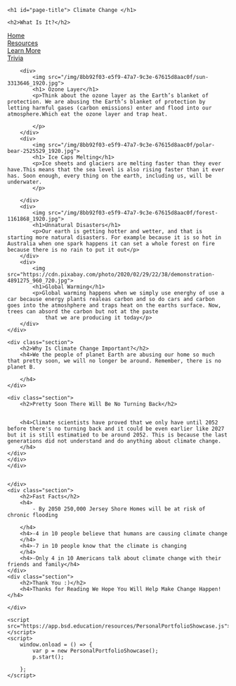 <html>

<head>
    <link rel="stylesheet" type="text/css" href="style.css" />
</head>

<body>

    <h1 id="page-title"> Climate Change </h1>

    <h2>What Is It?</h2>
<div><a href="https://app.bsd.education/share/o/iqoKAXV6">Home</a></div>
        <div> <a href="https://app.bsd.education/share/o/m8h2ny8r">Resources</a> </div>
<div><a href="https://app.bsd.education/share/o/fgk7gyee">Learn More</a></div>
 <div>  <a href="https://app.bsd.education/share/o/eq8cz65h">Trivia</a>  </div>
    <div id="items">
         
       
        <div>
            <img src="/img/8bb92f03-e5f9-47a7-9c3e-67615d8aac0f/sun-3313646_1920.jpg">
            <h1> Ozone Layer</h1>
            <p>Think about the ozone layer as the Earth’s blanket of protection. We are abusing the Earth’s blanket of protection by letting harmful gases (carbon emissions) enter and flood into our atmosphere.Which eat the ozone layer and trap heat.

            </p>
        </div>
        <div>
            <img src="/img/8bb92f03-e5f9-47a7-9c3e-67615d8aac0f/polar-bear-2525529_1920.jpg">
            <h1> Ice Caps Melting</h1>
            <p>Ice sheets and glaciers are melting faster than they ever have.This means that the sea level is also rising faster than it ever has. Soon enough, every thing on the earth, including us, will be underwater.
            </p>

        </div>
        <div>
            <img src="/img/8bb92f03-e5f9-47a7-9c3e-67615d8aac0f/forest-1161868_1920.jpg">
            <h1>Unnatural Disasters</h1>
            <p>Our earth is getting hotter and wetter, and that is starting more natural disasters. For example because it is so hot in Australia when one spark happens it can set a whole forest on fire because there is no rain to put it out</p>
        </div>
        <div>
            <img src="https://cdn.pixabay.com/photo/2020/02/29/22/38/demonstration-4891275_960_720.jpg">
            <h1>Global Warming</h1>
            <p>Global warming happens when we simply use energhy of use a car because energy plants realeas carbon and so do cars and carbon goes into the atmoshphere and traps heat on the earths surface. Now, trees can absord the carbon but not at the paste
                that we are producing it today</p>
        </div>
    </div>

    <div class="section">
        <h2>Why Is Climate Change Important?</h2>
        <h4>We the people of planet Earth are abusing our home so much that pretty soon, we will no longer be around. Remember, there is no planet B.

        </h4>
    </div>

    <div class="section">
        <h2>Pretty Soon There Will Be No Turning Back</h2>


        <h4>Climate scientists have proved that we only have until 2052 before there's no turning back and it could be even earlier like 2027 but it is still estimatied to be around 2052. This is because the last generations did not understand and do anything about climate change.
        </h4>
    </div>
    </div>
    </div>

    
    </div>
    <div class="section">
        <h2>Fast Facts</h2>
        <h4>
            - By 2050 250,000 Jersey Shore Homes will be at risk of chronic flooding

        </h4>
        <h4>-4 in 10 people believe that humans are causing climate change
        </h4>
        <h4>-7 in 10 people know that the climate is changing
        </h4>
        <h4>-Only 4 in 10 Americans talk about climate change with their friends and family</h4>
    </div>
    <div class="section">
        <h2>Thank You :)</h2>
        <h4>Thanks for Reading We Hope You Will Help Make Change Happen! </h4>
       
    </div>
   
    <script src="https://app.bsd.education/resources/PersonalPortfolioShowcase.js"></script>
    <script>
        window.onload = () => {
            var p = new PersonalPortfolioShowcase();
            p.start();

        };
    </script>
      
</body>

</html>
